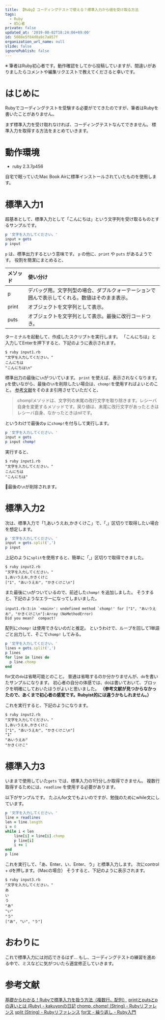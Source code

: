 ```yaml
---
title: 【Ruby】コーディングテストで使える？標準入力から値を受け取る方法
tags:
  - Ruby
  - 初心者
private: false
updated_at: '2019-08-02T18:24:06+09:00'
id: 5008e5f84d0a9c7a857f
organization_url_name: null
slide: false
ignorePublish: false
---
```


※ 筆者はRuby初心者です。動作確認をしてから投稿していますが、間違いがありましたらコメントや編集リクエストで教えてくださると幸いです。

# はじめに

Rubyでコーディングテストを受験する必要がでてきたのですが、筆者はRubyを書いたことがありません。

まず標準入力を受け取れなければ、コーディングテストなんてできません。
標準入力を取得する方法をまとめていきます。

# 動作環境

- ruby 2.3.7p456

自宅で眠っていたMac Book Airに標準インストールされていたものを使用します。

# 標準入力1

超基本として、標準入力として「こんにちは」という文字列を受け取るものとするサンプルです。

```ruby;input1.rb
p '文字を入力してください。'
input = gets 
p input
```

```p``` は、標準出力するという意味です。
```p``` の他に、```print``` や ```puts``` があるようです。
役割を簡潔にまとめると、

| メソッド | 使い分け |
| :--- | :--- |
| p | デバッグ用。文字列型の場合、ダブルクォーテーションで囲んで表示してくれる。数値はそのまま表示。 |
| print | オブジェクトを文字列として表示。 |
| puts | オブジェクトを文字列として表示。最後に改行コードつき。 |

ターミナルを起動して、作成したスクリプトを実行します。
「こんにちは」と入力してEnterを押下すると、下記のように表示されます。

```
$ ruby input1.rb 
"文字を入力してください。"
こんにちは
"こんにちは\n"
```

標準出力の最後に```\n```がついています。
```print``` を使えば、表示されなくなります。
```p```を使いながら、最後の```\n```を削除したい場合は、```chomp!```を使用すればよいとのこと。
[参考文献]((https://ref.xaio.jp/ruby/classes/string/chomp))をそのまま引用させていただくと、

> chomp!メソッドは、文字列の末尾の改行文字を取り除きます。レシーバ自身を変更するメソッドです。戻り値は、末尾に改行文字があったときはレシーバ自身、なかったときはnilです。

というわけで最後の```p``` に```chomp!```を付与して実行します。

```ruby;input1.rb
p '文字を入力してください。'
input = gets 
p input	chomp!
```

実行すると、

```
$ ruby input1.rb 
"文字を入力してください。"
こんにちは
"こんにちは"
```

最後の```\n```が削除されます。

# 標準入力2

次は、標準入力で「1,あいうえお,かきくけこ」で、「,」区切りで取得したい場合を想定します。

```ruby;input2.rb
p '文字を入力してください。'
input = gets.split(',')
p input
```

上記のように```split```を使用すると、簡単に「,」区切りで取得できました。

```
$ ruby input2.rb 
"文字を入力してください。"
1,あいうえお,かきくけこ
["1", "あいうえお", "かきくけこ\n"]
```

また最後に```\n```がついているので、前述した```chomp!``` を追加しました。
そうすると、下記のようなエラーになってしまいました。

```
input1.rb:3:in `<main>': undefined method `chomp!' for ["1", "あいうえお", "かきくけこ\n"]:Array (NoMethodError)
Did you mean?  compact!
```

配列に```chomp!``` は使用できないのだと推定。
というわけで、ループを回して1単語ごと出力して、そこで```chomp!``` してみる。

```ruby:input2.rb
p '文字を入力してください。'
lines = gets.split(',')
p lines
for line in lines do
  p line.chomp
end
```

for文の```do```は省略可能とのこと。
普通は省略するのか分かりませんが、```do```を書いたサンプルになります。
初心者の自分の体感では、doは書いておいて、ブロックを明確にしておいたほうがよいと思いました。
**（参考文献が見つからなかったので、あくまで初心者の感覚です。Rubyist的には違うかもしれません。）**

これを実行すると、下記のようになります。

```
$ ruby input2.rb 
"文字を入力してください。"
1,あいうえお,かきくけこ
["1", "あいうえお", "かきくけこ\n"]
"1"
"あいうえお"
"かきくけこ"
```

# 標準入力3

いままで使用していた```gets``` では、標準入力の1行分しか取得できません。
複数行取得するためには、```readline``` を使用する必要があります。

以下がサンプルです。
たぶんfor文でもよいのですが、勉強のためにwhile文にしています。

```ruby:input3.rb
p '文字を入力してください。'
line = readlines
len = line.length
i = 0
while i < len
    line[i] = line[i].chomp
    p line[i]
    i += 1
end
p line
```

これを実行して、「あ、Enter、い、Enter、う」と標準入力します。
次にcontrol + dを押します。（Macの場合）
そうすると、下記のように表示されます。

```
$ ruby input3.rb 
"文字を入力してください。"
あ
い
う
"あ"
"い"
"う"
["あ", "い", "う"]
```

# おわりに

これで標準入力には対応できるはず…
もし、コーディングテストの練習を進める中で、ミスなどに気がついたら適宜修正していきます。

# 参考文献

[基礎からわかる！Rubyで標準入力を扱う方法（複数行、配列）](https://www.sejuku.net/blog/14078)
[printとputsとpの違いとは (Ruby) - kakuyonの日記](https://kakuyon.hatenablog.com/entry/2018/07/10/223023)
[chomp, chomp! (String) - Rubyリファレンス](https://ref.xaio.jp/ruby/classes/string/chomp)
[split (String) - Rubyリファレンス](https://ref.xaio.jp/ruby/classes/string/split)
[for文 - 繰り返し - Ruby入門](https://www.javadrive.jp/ruby/for/index3.html)
